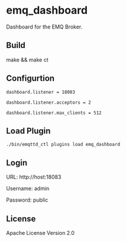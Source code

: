 
emq_dashboard
=============

Dashboard for the EMQ Broker.

Build
-----

make && make ct

Configurtion
------------

```
dashboard.listener = 18083

dashboard.listener.acceptors = 2

dashboard.listener.max_clients = 512
```

Load Plugin
-----------

```
./bin/emqttd_ctl plugins load emq_dashboard
```

Login
-----

URL: http://host:18083

Username: admin

Password: public

License
-------

Apache License Version 2.0
